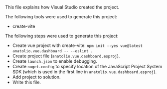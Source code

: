 This file explains how Visual Studio created the project.

The following tools were used to generate this project:
- create-vite

The following steps were used to generate this project:
- Create vue project with create-vite: `npm init --yes vue@latest anatolio.vue.dashboard -- --eslint `.
- Create project file (`anatolio.vue.dashboard.esproj`).
- Create `launch.json` to enable debugging.
- Create `nuget.config` to specify location of the JavaScript Project System SDK (which is used in the first line in `anatolio.vue.dashboard.esproj`).
- Add project to solution.
- Write this file.
